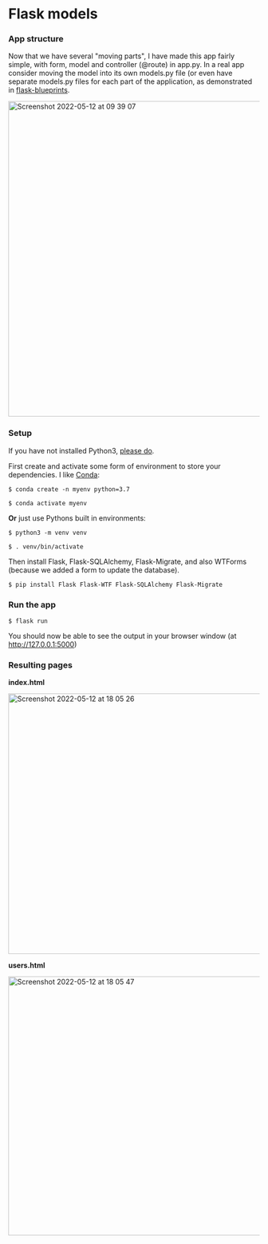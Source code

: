 # Flask models

### App structure

Now that we have several "moving parts", I have made this app fairly simple, with form, model and controller (@route) in app.py. In a real app consider moving the model into its own models.py file (or even have separate models.py files for each part of the application, as demonstrated in [flask-blueprints](https://github.com/ChristinaVoss/flask-blueprints).


<img width="632" alt="Screenshot 2022-05-12 at 09 39 07" src="https://user-images.githubusercontent.com/20923607/168029239-c23abd0c-cd5f-421a-8c99-3570209aeb19.png">


### Setup

If you have not installed Python3, [please do](https://www.python.org/downloads/).

First create and activate some form of environment to store your dependencies. I like [Conda](https://docs.conda.io/projects/conda/en/latest/user-guide/install/index.html):

```
$ conda create -n myenv python=3.7

$ conda activate myenv
```

**Or** just use Pythons built in environments:

```
$ python3 -m venv venv

$ . venv/bin/activate
```

Then install Flask, Flask-SQLAlchemy, Flask-Migrate, and also WTForms (because we added a form to update the database).

`$ pip install Flask Flask-WTF Flask-SQLAlchemy Flask-Migrate`

### Run the app

`$ flask run`

You should now be able to see the output in your browser window (at http://127.0.0.1:5000) 

### Resulting pages

**index.html**

<img width="522" alt="Screenshot 2022-05-12 at 18 05 26" src="https://user-images.githubusercontent.com/20923607/168130267-85438f4c-7ea6-4ec5-98f4-b825c29ee6b6.png">


**users.html**

<img width="519" alt="Screenshot 2022-05-12 at 18 05 47" src="https://user-images.githubusercontent.com/20923607/168130279-0a65d6d6-c838-4248-bf5b-e12318ea7778.png">






